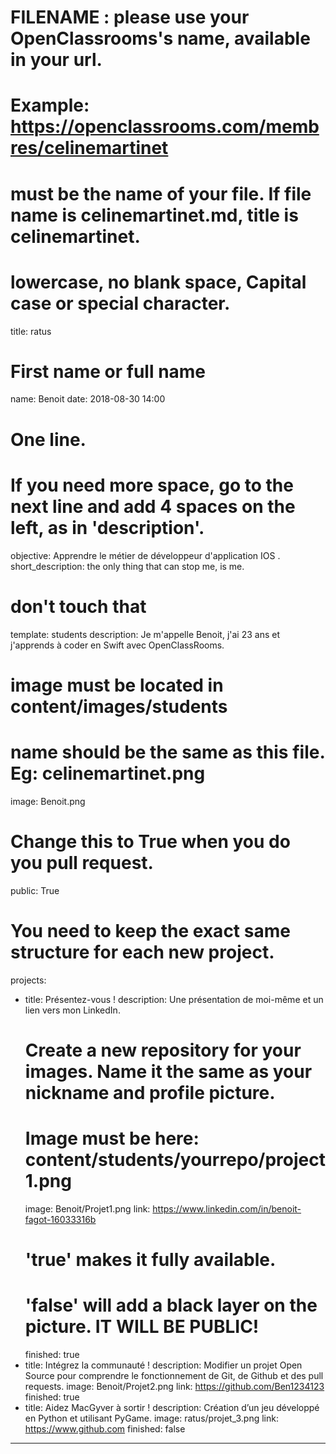 # FILENAME : please use your OpenClassrooms's name, available in your url.
# Example: https://openclassrooms.com/membres/celinemartinet
# must be the name of your file. If file name is celinemartinet.md, title is celinemartinet.
# lowercase, no blank space, Capital case or special character.
title: ratus

# First name or full name
name: Benoit
date: 2018-08-30 14:00

# One line.
# If you need more space, go to the next line and add 4 spaces on the left, as in 'description'.
objective: Apprendre le métier de développeur d'application IOS .
short_description: the only thing that can stop me, is me.

# don't touch that
template: students
description:    Je m'appelle Benoit, j'ai 23 ans et j'apprends à coder en Swift avec OpenClassRooms.


# image must be located in content/images/students
# name should be the same as this file. Eg: celinemartinet.png
image: Benoit.png

# Change this to True when you do you pull request.
public: True

# You need to keep the exact same structure for each new project.
projects:
  - title: Présentez-vous !
    description: Une présentation de moi-même et un lien vers mon LinkedIn.
    # Create a new repository for your images. Name it the same as your nickname and profile picture.
    # Image must be here: content/students/yourrepo/project1.png
    image: Benoit/Projet1.png
    link: https://www.linkedin.com/in/benoit-fagot-16033316b
    # 'true' makes it fully available.
    # 'false' will add a black layer on the picture. IT WILL BE PUBLIC!
    finished: true
  - title: Intégrez la communauté !
    description: Modifier un projet Open Source pour comprendre le fonctionnement de Git, de Github et des pull requests.
    image: Benoit/Projet2.png
    link: https://github.com/Ben1234123
    finished: true
  - title: Aidez MacGyver à sortir !
    description: Création d’un jeu développé en Python et utilisant PyGame.
    image: ratus/projet_3.png
    link: https://www.github.com
    finished: false
---
